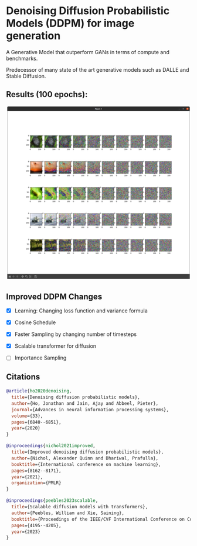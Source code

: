 # Denoising Diffusion Probabilistic Models (DDPM) for image generation

A Generative Model that outperform GANs in terms of compute and benchmarks.

Predecessor of many state of the art generative models such as DALLE and Stable Diffusion.


## Results (100 epochs):


![alt text](https://github.com/YHL04/ddpm/blob/main/images/diffusionprocess.png)



## Improved DDPM Changes

- [X] Learning: Changing loss function and variance formula

- [X] Cosine Schedule

- [X] Faster Sampling by changing number of timesteps

- [X] Scalable transformer for diffusion

- [ ] Importance Sampling


## Citations

```bibtex
@article{ho2020denoising,
  title={Denoising diffusion probabilistic models},
  author={Ho, Jonathan and Jain, Ajay and Abbeel, Pieter},
  journal={Advances in neural information processing systems},
  volume={33},
  pages={6840--6851},
  year={2020}
}
```

```bibtex
@inproceedings{nichol2021improved,
  title={Improved denoising diffusion probabilistic models},
  author={Nichol, Alexander Quinn and Dhariwal, Prafulla},
  booktitle={International conference on machine learning},
  pages={8162--8171},
  year={2021},
  organization={PMLR}
}
```

```bibtex
@inproceedings{peebles2023scalable,
  title={Scalable diffusion models with transformers},
  author={Peebles, William and Xie, Saining},
  booktitle={Proceedings of the IEEE/CVF International Conference on Computer Vision},
  pages={4195--4205},
  year={2023}
}
```